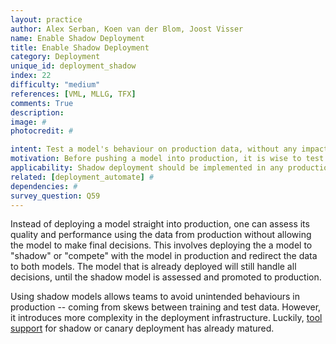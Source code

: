 ```yaml
---
layout: practice
author: Alex Serban, Koen van der Blom, Joost Visser
name: Enable Shadow Deployment
title: Enable Shadow Deployment
category: Deployment
unique_id: deployment_shadow
index: 22
difficulty: "medium"
references: [VML, MLLG, TFX]
comments: True
description:
image: #
photocredit: #

intent: Test a model's behaviour on production data, without any impact on the service it provides. #
motivation: Before pushing a model into production, it is wise to test its quality and performance on data from production. In order to facilitate this task, one can deploy multiple models to 'shadow' each other. #
applicability: Shadow deployment should be implemented in any production-level ML application.
related: [deployment_automate] #
dependencies: #
survey_question: Q59
---
```


Instead of deploying a model straight into production, one can assess its quality and performance using the data from production without allowing the model to make final decisions.
This involves deploying the a model to "shadow" or "compete" with the model in production and redirect the data to both models.
The model that is already deployed will still handle all decisions, until the shadow model is assessed and promoted to production.

Using shadow models allows teams to avoid unintended behaviours in production  -- coming from skews between training and test data.
However, it introduces more complexity in the deployment infrastructure.
Luckily, <a href="https://github.com/SE-ML/awesome-seml#tooling" target="blank">tool support</a> for shadow or canary deployment has already matured.